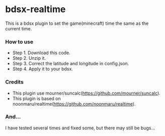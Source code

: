 # bdsx-realtime
This is a bdsx plugin to set the game(minecraft) time the same as the current time.

### How to use
- Step 1. Download this code.
- Step 2. Unzip it.
- Step 3. Correct the latitude and longitude in config.json.
- Step 4. Apply it to your bdsx.

### Credits
- This plugin use mourner/suncalc(https://github.com/mourner/suncalc).
- This plugin is based on noonmaru/realtime(https://github.com/noonmaru/realtime).

### And...
I have tested several times and fixed some, but there may still be bugs...
